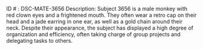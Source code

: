 ID # : DSC-MATE-3656
Description: Subject 3656 is a male monkey with red clown eyes and a frightened mouth. They often wear a retro cap on their head and a jade earring in one ear, as well as a gold chain around their neck. Despite their appearance, the subject has displayed a high degree of organization and efficiency, often taking charge of group projects and delegating tasks to others.